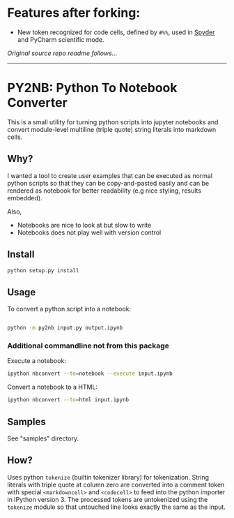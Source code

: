 # Features after forking:
- New token recognized for code cells, defined by `#%%`, used in [Spyder](https://github.com/spyder-ide) and PyCharm scientific mode. 




*Original source repo readme follows...*
***************
# PY2NB: Python To Notebook Converter

This is a small utility for turning python scripts into jupyter notebooks and
convert module-level multiline (triple quote) string literals into markdown
cells.

## Why?

I wanted a tool to create user examples that can be executed as normal python
scripts so that they can be copy-and-pasted easily and can be rendered as
notebook for better readability (e.g nice styling, results embedded).

Also,

* Notebooks are nice to look at but slow to write
* Notebooks does not play well with version control


## Install

```bash
python setup.py install
```

## Usage


To convert a python script into a notebook:

```bash

python -m py2nb input.py output.ipynb
```

### Additional commandline not from this package

Execute a notebook:

```bash
ipython nbconvert --to=notebook --execute input.ipynb
```

Convert a notebook to a HTML:

```bash
ipython nbconvert --to=html input.ipynb
```


## Samples

See "samples" directory.



## How?

Uses python ``tokenize`` (builtin tokenizer library) for tokenization.
String literals with triple quote at column zero are converted into a comment
token with special ``<markdowncell>`` and ``<codecell>`` to feed into the python
importer in IPython version 3.  The processed tokens are untokenized using the
``tokenize`` module so that untouched line looks exactly the same as the input.
